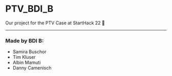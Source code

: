 # PTV_BDI_B
Our project for the PTV Case at StartHack 22 🎉

---

### Made by BDI B:
- Samira Buschor
- Tim Kluser
- Albin Mamuti
- Danny Camenisch
